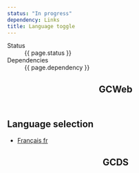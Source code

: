 ```yaml
---
status: "In progress"
dependency: Links
title: Language toggle
---
```

<dl class="dl-horizontal brdr-0">
  <dt>Status</dt>
  <dd><span class="label label-warning mrgn-lft-sm">{{ page.status }}</span></dd>
  <dt>Dependencies</dt>
  <dd><span class="label label-info mrgn-lft-sm">{{ page.dependency }}</span></dd>
</dl>
<div class="row wb-eqht">
  <div class="col-md-6">
    <section class="panel panel-default hght-inhrt">
      <header class="panel-heading"><h2 class="panel-title">GCWeb</h2></header>
      <div class="panel-body">
        <section id="wb-lng" class="col-xs-3 col-sm-12 pull-right text-right">
          <h2 class="wb-inv">Language selection</h2>
          <ul class="list-inline mrgn-bttm-0">
            <li><a lang="fr" hreflang="fr" href="header-docs-fr.html">
                <span class="hidden-xs" translate="no">Français</span>
                <abbr title="Français" translate="no" class="visible-xs h3 mrgn-tp-sm mrgn-bttm-0 text-uppercase">fr</abbr>
            </a></li>
          </ul>
        </section>
      </div>
    </section>
  </div>
  <div class="col-md-6">
    <section class="panel panel-default hght-inhrt">
      <header class="panel-heading"><h2 class="panel-title">GCDS</h2></header>
      <div class="panel-body">
        <gcds-lang-toggle href="#"></gcds-lang-toggle>
      </div>
    </section>
  </div>
</div>
